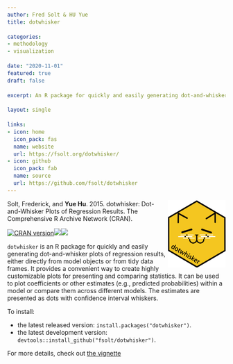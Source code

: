 ```yaml
---
author: Fred Solt & HU Yue
title: dotwhisker

categories:
- methodology
- visualization

date: "2020-11-01"
featured: true
draft: false

excerpt: An R package for quickly and easily generating dot-and-whisker plots of regression results, either directly from model objects or from tidy data frames. It provides a convenient way to create highly customizable plots for presenting and comparing statistics. It can be used to plot coefficients or other estimates (e.g., predicted probabilities) within a model or compare them across different models. The estimates are presented as dots with confidence interval whiskers.

layout: single

links:
- icon: home
  icon_pack: fas
  name: website
  url: https://fsolt.org/dotwhisker/
- icon: github
  icon_pack: fab
  name: source
  url: https://github.com/fsolt/dotwhisker
---
```


<img src="featured-hex.png" width = "134.435" height = "155.25"  align="right" />

Solt, Frederick, and **Yue Hu**. 2015. dotwhisker: Dot-and-Whisker Plots of Regression Results. The Comprehensive R Archive Network (CRAN). 

[![CRAN version](http://www.r-pkg.org/badges/version/dotwhisker)](https://cran.r-project.org/web/packages/dotwhisker/index.html)![](http://cranlogs.r-pkg.org/badges/grand-total/dotwhisker)![](http://cranlogs.r-pkg.org/badges/dotwhisker?color=orange)

`dotwhisker` is an R package for quickly and easily generating dot-and-whisker plots of regression results, either directly from model objects or from tidy data frames. It provides a convenient way to create highly customizable plots for presenting and comparing statistics. It can be used to plot coefficients or other estimates (e.g., predicted probabilities) within a model or compare them across different models. The estimates are presented as dots with confidence interval whiskers.

To install:

* the latest released version: `install.packages("dotwhisker")`.
* the latest development version: `devtools::install_github("fsolt/dotwhisker")`.

For more details, check out [the vignette](https://cran.r-project.org/web/packages/dotwhisker/vignettes/dotwhisker-vignette.html)
